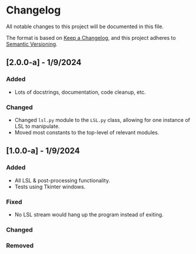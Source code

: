 # Changelog

All notable changes to this project will be documented in this file.

The format is based on [Keep a Changelog](https://keepachangelog.com/en/1.0.0/),
and this project adheres to [Semantic Versioning](https://semver.org/spec/v2.0.0.html).

## [2.0.0-a] - 1/9/2024

### Added
- Lots of docstrings, documentation, code cleanup, etc.

### Changed
- Changed `lsl.py` module to the `LSL.py` class, allowing for one instance of LSL to manipulate.
- Moved most constants to the top-level of relevant modules.

## [1.0.0-a] - 1/9/2024

### Added
- All LSL & post-processing functionality.
- Tests using Tkinter windows.

### Fixed
- No LSL stream would hang up the program instead of exiting.

### Changed


### Removed

